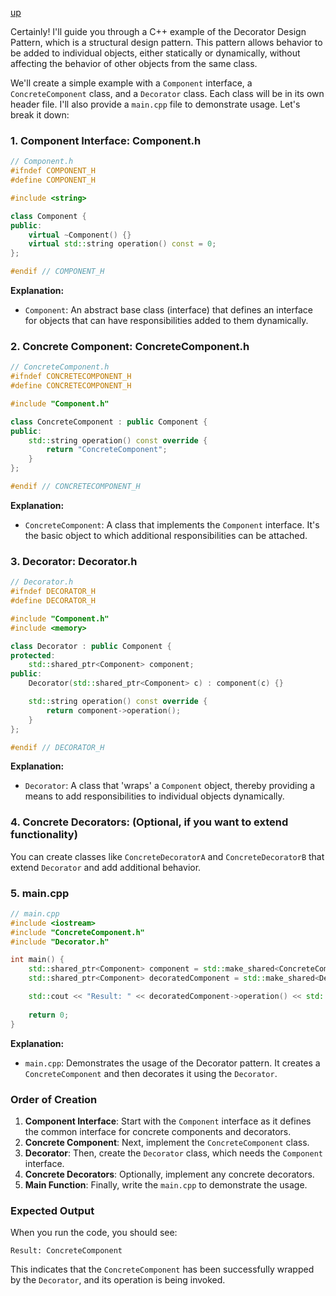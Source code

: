 [up](../README.md)

Certainly! I'll guide you through a C++ example of the Decorator Design Pattern, which is a structural design pattern. This pattern allows behavior to be added to individual objects, either statically or dynamically, without affecting the behavior of other objects from the same class.

We'll create a simple example with a `Component` interface, a `ConcreteComponent` class, and a `Decorator` class. Each class will be in its own header file. I'll also provide a `main.cpp` file to demonstrate usage. Let's break it down:

### 1. Component Interface: Component.h
```cpp
// Component.h
#ifndef COMPONENT_H
#define COMPONENT_H

#include <string>

class Component {
public:
    virtual ~Component() {}
    virtual std::string operation() const = 0;
};

#endif // COMPONENT_H
```
**Explanation:** 
- `Component`: An abstract base class (interface) that defines an interface for objects that can have responsibilities added to them dynamically.

### 2. Concrete Component: ConcreteComponent.h
```cpp
// ConcreteComponent.h
#ifndef CONCRETECOMPONENT_H
#define CONCRETECOMPONENT_H

#include "Component.h"

class ConcreteComponent : public Component {
public:
    std::string operation() const override {
        return "ConcreteComponent";
    }
};

#endif // CONCRETECOMPONENT_H
```
**Explanation:** 
- `ConcreteComponent`: A class that implements the `Component` interface. It's the basic object to which additional responsibilities can be attached.

### 3. Decorator: Decorator.h
```cpp
// Decorator.h
#ifndef DECORATOR_H
#define DECORATOR_H

#include "Component.h"
#include <memory>

class Decorator : public Component {
protected:
    std::shared_ptr<Component> component;
public:
    Decorator(std::shared_ptr<Component> c) : component(c) {}

    std::string operation() const override {
        return component->operation();
    }
};

#endif // DECORATOR_H
```
**Explanation:** 
- `Decorator`: A class that 'wraps' a `Component` object, thereby providing a means to add responsibilities to individual objects dynamically.

### 4. Concrete Decorators: (Optional, if you want to extend functionality)
You can create classes like `ConcreteDecoratorA` and `ConcreteDecoratorB` that extend `Decorator` and add additional behavior.

### 5. main.cpp
```cpp
// main.cpp
#include <iostream>
#include "ConcreteComponent.h"
#include "Decorator.h"

int main() {
    std::shared_ptr<Component> component = std::make_shared<ConcreteComponent>();
    std::shared_ptr<Component> decoratedComponent = std::make_shared<Decorator>(component);

    std::cout << "Result: " << decoratedComponent->operation() << std::endl;
    
    return 0;
}
```
**Explanation:** 
- `main.cpp`: Demonstrates the usage of the Decorator pattern. It creates a `ConcreteComponent` and then decorates it using the `Decorator`.

### Order of Creation
1. **Component Interface**: Start with the `Component` interface as it defines the common interface for concrete components and decorators.
2. **Concrete Component**: Next, implement the `ConcreteComponent` class.
3. **Decorator**: Then, create the `Decorator` class, which needs the `Component` interface.
4. **Concrete Decorators**: Optionally, implement any concrete decorators.
5. **Main Function**: Finally, write the `main.cpp` to demonstrate the usage.

### Expected Output
When you run the code, you should see:
```
Result: ConcreteComponent
```

This indicates that the `ConcreteComponent` has been successfully wrapped by the `Decorator`, and its operation is being invoked.
